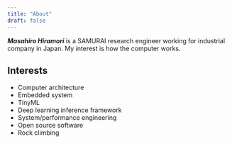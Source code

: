 ```yaml
---
title: "About"
draft: false
---
```


**_Masahiro Hiramori_** is a SAMURAI research engineer working for
industrial company in Japan. My interest is how the computer works.

## Interests

- Computer architecture
- Embedded system
- TinyML
- Deep learning inference framework
- System/performance engineering
- Open source software
- Rock climbing
